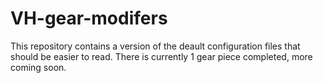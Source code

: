 # VH-gear-modifers
This repository contains a version of the deault configuration files that should be easier to read. There is currently 1 gear piece completed, more coming soon.
